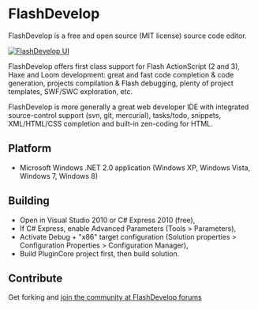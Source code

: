 FlashDevelop
============

FlashDevelop is a free and open source (MIT license) source code editor.

[![FlashDevelop UI](http://flashdevelop.org/screenshots/fdstart-mini.png "FlashDevelop")](http://www.flashdevelop.org/)

FlashDevelop offers first class support for Flash ActionScript (2 and 3), Haxe and Loom development: great and fast code completion & code generation, projects compilation & Flash debugging, plenty of project templates, SWF/SWC exploration, etc.

FlashDevelop is more generally a great web developer IDE with integrated source-control support (svn, git, mercurial), tasks/todo, snippets, XML/HTML/CSS completion and built-in zen-coding for HTML.

Platform
--------

* Microsoft Windows .NET 2.0 application (Windows XP, Windows Vista, Windows 7, Windows 8)

Building
--------

* Open in Visual Studio 2010 or C# Express 2010 (free),
* If C# Express, enable Advanced Parameters (Tools > Parameters),
* Activate Debug + "x86" target configuration (Solution properties > Configuration Properties > Configuration Manager),
* Build PluginCore project first, then build solution.

Contribute
--------

Get forking and [join the community at FlashDevelop forums](http://www.flashdevelop.org/community/index.php)
